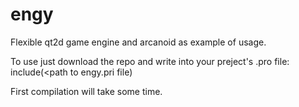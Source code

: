# engy
Flexible qt2d  game engine and arcanoid as example of usage.

To use just download the repo and write into your preject's .pro file:
include(<path to engy.pri file)

First compilation will take some time.
